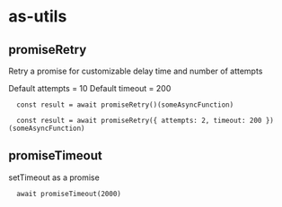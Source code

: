 # as-utils

## promiseRetry

Retry a promise for customizable delay time and number of attempts

Default attempts = 10
Default timeout = 200

```
  const result = await promiseRetry()(someAsyncFunction)

  const result = await promiseRetry({ attempts: 2, timeout: 200 })(someAsyncFunction)
```

## promiseTimeout

setTimeout as a promise

```
  await promiseTimeout(2000)
```
